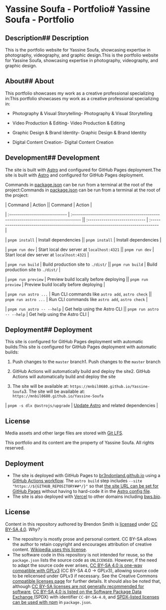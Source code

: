 # Yassine Soufa - Portfolio# Yassine Soufa - Portfolio



## Description## Description



This is the portfolio website for Yassine Soufa, showcasing expertise in photography, videography, and graphic design.This is the portfolio website for Yassine Soufa, showcasing expertise in photography, videography, and graphic design.

 

## About## About



This portfolio showcases my work as a creative professional specializing in:This portfolio showcases my work as a creative professional specializing in:



- Photography & Visual Storytelling- Photography & Visual Storytelling

- Video Production & Editing- Video Production & Editing

- Graphic Design & Brand Identity- Graphic Design & Brand Identity

- Digital Content Creation- Digital Content Creation



## Development## Development



The site is built with [Astro](https://astro.build/) and configured for GitHub Pages deployment.The site is built with [Astro](https://astro.build/) and configured for GitHub Pages deployment.



Commands in [package.json](./package.json) can be run from a terminal at the root of the project:Commands in [package.json](./package.json) can be run from a terminal at the root of the project:



| Command                        | Action                                                                              || Command                        | Action                                                                              |

| :----------------------------- | :---------------------------------------------------------------------------------- || :----------------------------- | :---------------------------------------------------------------------------------- |

| `pnpm install`                 | Install dependencies                                                                || `pnpm install`                 | Install dependencies                                                                |

| `pnpm run dev`                 | Start local dev server at `localhost:4321`                                         || `pnpm run dev`                 | Start local dev server at `localhost:4321`                                         |

| `pnpm run build`               | Build production site to `./dist/`                                                  || `pnpm run build`               | Build production site to `./dist/`                                                  |

| `pnpm run preview`             | Preview build locally before deploying                                              || `pnpm run preview`             | Preview build locally before deploying                                              |

| `pnpm run astro ...`           | Run CLI commands like `astro add`, `astro check`                                    || `pnpm run astro ...`           | Run CLI commands like `astro add`, `astro check`                                    |

| `pnpm run astro -- --help`     | Get help using the Astro CLI                                                        || `pnpm run astro -- --help`     | Get help using the Astro CLI                                                        |



## Deployment## Deployment



This site is configured for GitHub Pages deployment with automatic builds:This site is configured for GitHub Pages deployment with automatic builds:



1. Push changes to the `master` branch1. Push changes to the `master` branch

2. GitHub Actions will automatically build and deploy the site2. GitHub Actions will automatically build and deploy the site

3. The site will be available at: `https://mnbil0680.github.io/Yassine-Soufa`3. The site will be available at: `https://mnbil0680.github.io/Yassine-Soufa`

| `pnpm -s dlx @astrojs/upgrade` | [Update Astro](https://docs.astro.build/en/upgrade-astro/) and related dependencies |

## License

Media assets and other large files are stored with [Git LFS](https://docs.github.com/en/repositories/working-with-files/managing-large-files/about-large-files-on-github).

This portfolio and its content are the property of Yassine Soufa. All rights reserved.
## Deployment

- The site is deployed with GitHub Pages to [br3ndonland.github.io](https://br3ndonland.github.io/) using a [GitHub Actions workflow](.github/workflows/ci.yml). The `astro build` step includes `--site "https://${GITHUB_REPOSITORY##*/}"` so that [the site URL can be set for GitHub Pages](https://docs.astro.build/en/guides/deploy/github/) without having to hard-code it in the [Astro config file](https://docs.astro.build/en/guides/configuring-astro/).
- The site is also deployed with [Vercel](https://vercel.com/docs/frameworks/astro) to other domains including [bws.bio](https://www.bws.bio).

## License

Content in this repository authored by Brendon Smith is [licensed](LICENSE) under [CC BY-SA 4.0](https://creativecommons.org/licenses/by-sa/4.0/). _Why?_

- The repository is mostly prose and personal content. CC BY-SA allows the author to retain copyright and encourages attribution of creative content. [Wikipedia uses this license](https://foundation.wikimedia.org/wiki/Policy:Terms_of_Use).
- The software code in this repository is not intended for reuse, so the `package.json` lists the source code as `UNLICENSED`. However, if the need to adapt the source code ever arises, [CC BY-SA 4.0 is one-way compatible with GPLv3](https://wiki.creativecommons.org/wiki/ShareAlike_compatibility:_GPLv3) (CC BY-SA 4.0 -> GPLv3), allowing source code to be relicensed under GPLv3 if necessary. See the Creative Commons [compatible licenses page](https://creativecommons.org/share-your-work/licensing-considerations/compatible-licenses/) for further details. It should also be noted that, although [CC BY-SA licenses are not generally recommended for software](https://creativecommons.org/faq/), [CC BY-SA 4.0 is listed on the Software Package Data Exchange ](https://spdx.org/licenses/CC-BY-SA-4.0.html) (SPDX) with identifier `CC-BY-SA-4.0`, and [SPDX-listed licenses can be used with npm](https://docs.npmjs.com/cli/v10/configuring-npm/package-json) in `package.json`.
